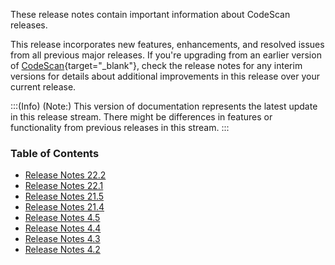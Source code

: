 These release notes contain important information about CodeScan releases. 

This release incorporates new features, enhancements, and resolved issues from all previous major releases. If you're upgrading from an earlier version of [CodeScan](https://www.codescan.io/){target="_blank"}, check the release notes for any interim versions for details about additional improvements in this release over your current release.

:::(Info) (Note:)
This version of documentation represents the latest update in this release stream. There might be differences in features or functionality from previous releases in this stream. 
:::

### Table of Contents

* [Release Notes 22.2](https://knowledgebase.autorabit.com/codescan/docs/release-notes-222)
* [Release Notes 22.1](https://knowledgebase.autorabit.com//codescan/docs/codescan-release-notes-221)
* [Release Notes 21.5](https://knowledgebase.autorabit.com//codescan/docs/codescan-release-notes-215)
* [Release Notes 21.4](https://knowledgebase.autorabit.com//codescan/docs/codescan-release-notes-214)
* [Release Notes 4.5](https://knowledgebase.autorabit.com//codescan/docs/release-notes-45)
* [Release Notes 4.4](https://knowledgebase.autorabit.com//codescan/docs/release-notes-44)
* [Release Notes 4.3](https://knowledgebase.autorabit.com//codescan/docs/release-notes-43)
* [Release Notes 4.2](https://knowledgebase.autorabit.com//codescan/docs/release-notes-42)
